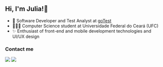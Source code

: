 ## Hi, I'm Julia!👋

- 🏢 Software Developer and Test Analyst at [goTest](https://gotest.com.br/)
- 👩🏻‍💻 Computer Science student at Universidade Federal do Ceará (UFC)
- ✨ Enthusiast of front-end and mobile development technologies and UI/UX design
<!--🌱 I’m currently learning more about mobile development and UI/UX design-->

### Contact me
<div> 
  <a href = "mailto:julialeal.t@gmail.com"><img src="https://img.shields.io/badge/-Gmail-%23333?style=for-the-badge&logo=gmail&logoColor=white" target="_blank"></a>
  <a href="https://www.linkedin.com/in/julialealt/" target="_blank"><img src="https://img.shields.io/badge/-LinkedIn-%230077B5?style=for-the-badge&logo=linkedin&logoColor=white" target="_blank"></a> 
</div>
</div>

<!--
<div>
  <a href="https://github.com/julialealt">
  <img height="180em" src="https://github-readme-stats.vercel.app/api?username=julialealt&show_icons=true&theme=dracula"/>
  <img height="180em" src="https://github-readme-stats.vercel.app/api/top-langs/?username=julialealt&layout=compact&theme=dracula"/>
</div>
-->

<!--
<div><br>
  <img height="180em" src="https://github-readme-streak-stats.herokuapp.com/?user=julialealt&theme=dracula"/>
</div>
-->

<!--
<div style="display: inline_block"><br>
  <img height="30" width="40" src="https://raw.githubusercontent.com/devicons/devicon/master/icons/react/react-original.svg">
  <img height="30" width="40" src="https://raw.githubusercontent.com/devicons/devicon/master/icons/javascript/javascript-plain.svg">
  <img height="30" width="40" src="https://raw.githubusercontent.com/devicons/devicon/master/icons/typescript/typescript-plain.svg">
  <img height="30" width="40" src="https://raw.githubusercontent.com/devicons/devicon/master/icons/html5/html5-original.svg">
  <img height="30" width="40" src="https://raw.githubusercontent.com/devicons/devicon/master/icons/css3/css3-original.svg">
  <img height="30" width="40" src="https://raw.githubusercontent.com/devicons/devicon/master/icons/python/python-original.svg">
  <img height="30" width="40"  src="https://cdn.jsdelivr.net/gh/devicons/devicon/icons/c/c-original.svg">
  <img height="30" width="40" src="https://cdn.jsdelivr.net/gh/devicons/devicon/icons/cplusplus/cplusplus-original.svg">
</div>
-->
